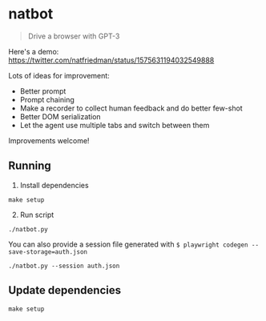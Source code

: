 # natbot

> Drive a browser with GPT-3

Here's a demo: https://twitter.com/natfriedman/status/1575631194032549888

Lots of ideas for improvement:

- Better prompt
- Prompt chaining
- Make a recorder to collect human feedback and do better few-shot
- Better DOM serialization
- Let the agent use multiple tabs and switch between them

Improvements welcome!

## Running

1. Install dependencies

```shell
make setup
```

2. Run script

```shell
./natbot.py
```

You can also provide a session file generated with `$ playwright codegen --save-storage=auth.json`

```shell
./natbot.py --session auth.json
```

## Update dependencies

```shell
make setup
```
